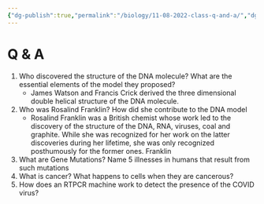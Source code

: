```yaml
---
{"dg-publish":true,"permalink":"/biology/11-08-2022-class-q-and-a/","dgHomeLink":true,"dgPassFrontmatter":true}
---
```


# Q & A
1. Who discovered the structure of the DNA molecule? What are the essential elements of the model they proposed?
	- James Watson and Francis Crick derived the three dimensional double helical structure of the DNA molecule. 
2. Who was Rosalind Franklin? How did she contribute to the DNA model
	- Rosalind Franklin was a British chemist whose work led to the discovery of the structure of the DNA, RNA, viruses, coal and graphite. While she was recognized for her work on the latter discoveries during her lifetime, she was only recognized posthumously for the former ones. Franklin 
1. What are Gene Mutations? Name 5 illnesses in humans that result from such mutations
2. What is cancer? What happens to cells when they are cancerous?
3. How does an RTPCR machine work to detect the presence of the COVID virus?